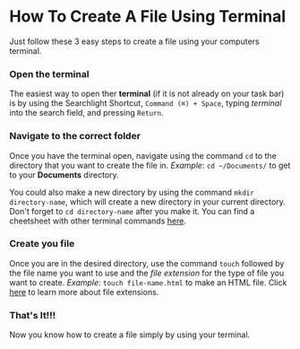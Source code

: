 # How To Create A File Using Terminal
Just follow these 3 easy steps to create a file using your computers terminal.

### **Open the terminal**

The easiest way to open ther **terminal** (if it is not already on your task bar) is by using the Searchlight Shortcut, `Command (⌘) + Space`, typing *terminal* into the search field, and pressing `Return`.

### **Navigate to the correct folder**

Once you have the terminal open, navigate using the command `cd` to the directory that you want to create the file in.
*Example*: `cd ~/Documents/` to get to your **Documents** directory.

You could also make a new directory by using the command `mkdir directory-name`, which will create a new directory in your current directory. Don't forget to `cd directory-name` after you make it. You can find a cheetsheet with other terminal commands [here](https://terminalcheatsheet.com/).

### **Create you file**

Once you are in the desired directory, use the command `touch` followed by the file name you want to use and the *file extension* for the type of file you want to create. *Example*: `touch file-name.html` to make an HTML file. Click [here](https://en.wikipedia.org/wiki/Filename_extension) to learn more about file extensions.

### That's It!!!
Now you know how to create a file simply by using your terminal.